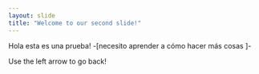 ```yaml
---
layout: slide
title: "Welcome to our second slide!"
---
```

Hola esta es una prueba!
-[necesito aprender a cómo hacer más cosas ]- 

Use the left arrow to go back!
